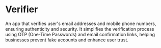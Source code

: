 # Verifier
An app that verifies user's email addresses and mobile phone numbers, ensuring authenticity and security. It simplifies the verification process using OTP (One-Time Passwords) and email confirmation links, helping businesses prevent fake accounts and enhance user trust.
